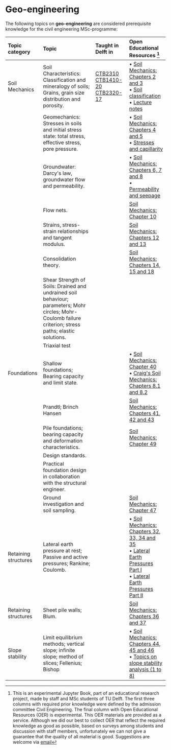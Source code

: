 # Geo-engineering

The following topics on **geo-engineering** are considered prerequisite knowledge for the civil engineering MSc-programme:

|Topic category|Topic   |Taught in Delft in  | Open Educational Resources [^1] |
|:------|:-------------|:------------------|:---------------------------|
| Soil Mechanics       | Soil Characteristics: Classification and mineralogy of soils; Grains, grain size distribution and porosity.                                                                                                                             | [CTB2310](https://studiegids.tudelft.nl/a101_displayCourse.do?course_id=58427)  [CTB1410-20](https://studiegids.tudelft.nl/a101_displayCourse.do?course_id=58366)  [CTB2320-17](https://studiegids.tudelft.nl/a101_displayCourse.do?course_id=58428) | • [Soil Mechanics: Chapters 2 and 3](https://geo.verruijt.net/software/SoilMechBook2012.pdf) <br>• [Soil classification](https://www.geoengineer.org/storage/education/10/general_file_collection/7906/siva-classification.pdf) <br>• [Lecture notes](https://ocw.mit.edu/courses/1-361-advanced-soil-mechanics-fall-2004/resources/part_ii_1/)
|                      | Geomechanics: Stresses in soils and initial stress state: total stress, effective stress, pore pressure.                                                                                                                                        |                                 |• [Soil Mechanics: Chapters 4 and 5](https://geo.verruijt.net/software/SoilMechBook2012.pdf) <br>• [Stresses and capillarity](https://www.geoengineer.org/storage/education/10/general_file_collection/7625/1557730982-siva-effstress.pdf)         
|                      | Groundwater: Darcy's law, groundwater flow and permeability.                                                                                                                                        |                                 |• [Soil Mechanics: Chapters 6, 7 and 8](https://geo.verruijt.net/software/SoilMechBook2012.pdf) <br>• [Permeability and seepage](https://www.geoengineer.org/storage/education/10/general_file_collection/7905/siva-seepage.pdf)
|              | Flow nets.                                                                                     |                                 |[Soil Mechanics: Chapter 10](https://geo.verruijt.net/software/SoilMechBook2012.pdf)
|              | Strains, stress-strain relationships and tangent modulus.                                                                                     |                                 |[Soil Mechanics: Chapters 12 and 13](https://geo.verruijt.net/software/SoilMechBook2012.pdf)
|               | Consolidation theory.                                                                                     |                                 |[Soil Mechanics: Chapters 14, 15 and 18](https://geo.verruijt.net/software/SoilMechBook2012.pdf)
|                      | Shear Strength of Soils: Drained and undrained soil behaviour; parameters; Mohr circles; Mohr-Coulomb failure criterion; stress paths; elastic solutions. |                                 |
|                       | Triaxial test |                                 |
|Foundations          | Shallow foundations; Bearing capacity and limit state.                                                                                                                                                                                                          |                                 |• [Soil Mechanics: Chapter 40](https://geo.verruijt.net/software/SoilMechBook2012.pdf) <br>• [Craig's Soil Mechanics: Chapters 8.1 and 8.2]( https://wp.kntu.ac.ir/fz_kalantary/Source/Soil%20Mech%20I/Craig's%20Soil%20Mechanics.pdf)
|                      | Prandtl; Brinch Hansen                                                                                                                                                                                                         |                                 |[Soil Mechanics: Chapters 41, 42 and 43](https://geo.verruijt.net/software/SoilMechBook2012.pdf)
|                        | Pile foundations; bearing capacity and deformation characteristics.                                                                                                                                                                                                                 |                                 |[Soil Mechanics: Chapter 49](https://geo.verruijt.net/software/SoilMechBook2012.pdf)
|                      | Design standards.                                                                                                                                                                             |                                 |
|                      | Practical foundation design in collaboration with the structural engineer.                                                                                                                                                                                |                                 |
|                      | Ground investigation and soil sampling.                                                                                                                                                                                                                        |                                 |[Soil Mechanics: Chapter 47](https://geo.verruijt.net/software/SoilMechBook2012.pdf)
| Retaining structures | Lateral earth pressure at rest; Passive and active pressures; Rankine; Coulomb.                                                                                                                                 |                                 |• [Soil Mechanics: Chapters 32, 33, 34 and 35](https://geo.verruijt.net/software/SoilMechBook2012.pdf) <br>• [Lateral Earth Pressures Part I](https://www.youtube.com/watch?v=gxsKH5zRWVI) <br>• [Lateral Earth Pressures Part II](https://www.youtube.com/watch?v=BykNEk_EEoQ)
| Retaining structures | Sheet pile walls; Blum.                                                                                                                                 |                                 |[Soil Mechanics: Chapters 36 and 37](https://geo.verruijt.net/software/SoilMechBook2012.pdf)
| Slope stability      | Limit equilibrium methods; vertical slope; infinite slope; method of slices; Fellenius; Bishop                                                                                                                                          |                                 |• [Soil Mechanics: Chapters 44, 45 and 46](https://geo.verruijt.net/software/SoilMechBook2012.pdf) <br>• [Topics on slope stability analysis (1 to 8)](https://www.geoengineer.org/education/slope-stability/introduction-to-slope-stability)


[^1]: This is an experimental Jupyter Book, part of an educational research project, made by staff and MSc students of TU Delft. The first three columns with required prior knowledge were defined by the admission committee Civil Engineering. The final column with Open Educational Resources (OER) is experimental. This OER materials are provided as a service. Although we did our best to collect OER that reflect the required knowledge as good as possible, based on surveys among students and discussion with staff members, unfortunately we can not give a guarantee that the quality of all material is good. Suggestions are welcome via [email](mailto:h.r.schipper@tudelft.nl?subject=pre-for-cem-suggestions)

